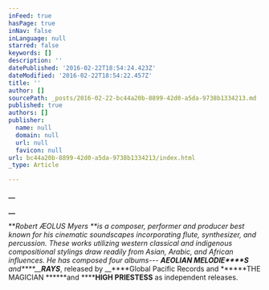 ```yaml
---
inFeed: true
hasPage: true
inNav: false
inLanguage: null
starred: false
keywords: []
description: ''
datePublished: '2016-02-22T18:54:24.423Z'
dateModified: '2016-02-22T18:54:22.457Z'
title: ''
author: []
sourcePath: _posts/2016-02-22-bc44a20b-8899-42d0-a5da-9738b1334213.md
published: true
authors: []
publisher:
  name: null
  domain: null
  url: null
  favicon: null
url: bc44a20b-8899-42d0-a5da-9738b1334213/index.html
_type: Article

---
```

**__**

**__**

**_Robert
ÆOLUS Myers _**is a composer,
performer and producer best known for his cinematic soundscapes incorporating
flute, synthesizer, and percussion. These works utilizing western classical and
indigenous compositional stylings draw readily from Asian, Arabic, and African
influences. He has composed four albums--- _**AEOLIAN MELODIE****S**_ and_****__**RAYS**_, released by __****Global Pacific Records and ******THE MAGICIAN ******and ******HIGH
PRIESTESS** as independent releases.